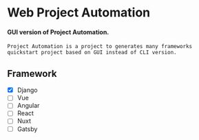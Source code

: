 # Web Project Automation
#### GUI version of Project Automation.

    Project Automation is a project to generates many frameworks quickstart project based on GUI instead of CLI version.

## Framework
- [x] Django
- [ ] Vue
- [ ] Angular
- [ ] React
- [ ] Nuxt
- [ ] Gatsby
